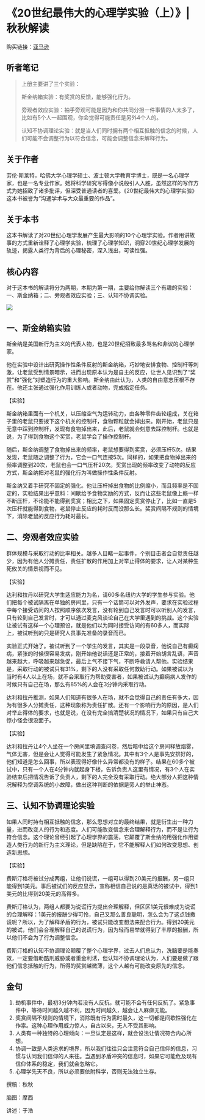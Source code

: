 《20世纪最伟大的心理学实验（上）》| 秋秋解读
======================================

购买链接：[亚马逊](https://www.amazon.cn/20世纪最伟大的心理学实验-劳伦-斯莱特/dp/B06XX46BM1/ref=sr_1_1?s=books&ie=UTF8&qid=1507725443&sr=1-1&keywords=20世纪最伟大的心理学实验)

听者笔记
-----------------------------

> 上册主要讲了三个实验：
>
> 斯金纳箱实验：有奖赏的反馈，能够强化行为。
>
> 旁观者效应实验：袖手旁观可能是因为和你共同分担一件事情的人太多了，比如有5个人一起围观，你会觉得可能责任是另外4个人的。
>
> 认知不协调理论实验：就是当人们同时拥有两个相互抵触的信念的时候，人们可能不会调整行为以符合信念，可能会调整信念来解释行为。

关于作者
-----------------------------

劳伦·斯莱特，哈佛大学心理学硕士、波士顿大学教育学博士，既是一名心理学家，也是一名专业作家。她将科学研究写得像小说般引人入胜，虽然这样的写作方式为她招致了诸多批评，但深受普通读者的喜爱。《20世纪最伟大的心理学实验》这本书被誉为“沟通学术与大众最重要的作品”。

关于本书
-----------------------------

这本书解读了对20世纪心理学发展产生最大影响的10个心理学实验。作者用讲故事的方式重新诠释了心理学实验，梳理了心理学知识，洞穿20世纪心理学发展的轨迹，揭露人类行为背后的心理秘密，深入浅出，可读性强。

核心内容
-----------------------------

对于这本书的解读将分为两期，本期为第一期，主要给你解读三个有趣的实验：一、斯金纳箱；二、旁观者效应实验；三、认知不协调实验。
 
![](opening-skinner-s-box-1.md/001.JPG)

一、斯金纳箱实验
-----------------------------

斯金纳是美国新行为主义的代表人物，也是20世纪招致最多骂名和非议的心理学家。

他在实验中设计出研究操作性条件反射的斯金纳箱，巧妙地安排食物、控制杆等刺激，让老鼠受到情景暗示，进而出现原本认为是自主的反应，让世人见识到了“奖赏”和“强化”对塑造行为的重大影响。斯金纳由此认为，人类的自由意志压根不存在。他还主张通过强化作用训练人或者动物，完成指定任务。

【实验】

斯金纳箱里面有一个机关，以压缩空气为运转动力，由各种零件齿轮组成，关在箱子里的老鼠只要拨下这个机关的控制杆，食物颗粒就会掉出来。刚开始，老鼠只是无意中踩到控制杆，发现有食物掉出来，此后，老鼠就会刻意去踩控制杆。也就是说，为了得到食物这个奖赏，老鼠学会了操作控制杆。

随后，斯金纳调整了食物掉出来的频率，老鼠想要得到奖赏，必须压杆5次。结果发现，老鼠随之调整了行为，它会一口气连按5次。同样的，如果把食物掉出来的频率调整到20次，老鼠也会一口气压杆20次。奖赏出现的频率改变了动物的反应方式，斯金纳把对老鼠的强化行为叫做操作性条件反射。

斯金纳又着手研究不固定的强化。他让压杆掉出食物的比例缩小，而且频率是不固定的，实验结果出乎意料：间歇给予食物奖励的方式，反而让这些老鼠像上瘾一样不断压杆，不论能不能得到奖赏；相比之下，如果固定奖赏停止了，比如一直是5次压杆就能得到食物，老鼠停止反应的耗时反而没那么长。奖赏间隔不规则的情境下，消除老鼠的反应行为耗时最长。

二、旁观者效应实验
-----------------------------

群体规模与采取行动的比率相关。越多人目睹一起事件，个别目击者会自觉责任越少，因为有他人分摊责任，责任扩散的作用加上对举止得体的要求，让人对某种生死攸关的情景视而不见。

【实验】

达利和拉丹以研究大学生适应能力为名，请60多名纽约大学的学生参与实验。他们把每个被试隔离在单独的房间里，只有一个话筒可以对外发声，要求在实验过程中每个接受访问的人按照顺序依次发言，没有轮到自己发言时可以听别人的发言，只有轮到自己发言时，才可以通过麦克风谈论自己在大学里遇到的挑战。这个实验让被试有这样一个心理预设，就是他们以为同时接受访问的有60多人，而实际上，被试听到的只是研究人员事先准备的录音而已。

实验正式开始了。被试听到了一个学生的发言，其实是一段录音，他说自己有癫痫病，紧张的时候很容易发病，刚开始他说话还是正常的，接着开始胡言乱语，声音越来越大，呼吸越来越急促，最后上气不接下气，不断呼救请人帮他。实验结果是，采取行动的被试只有31%，剩下的人没有采取任何救助行动。如果被试以为当时有4人以上在场，就不会采取行为帮助受害者，如果被试认为癫痫病人发作的时候只有自己在场，那么有85%的人会在3分钟内采取行动。

达利和拉丹推测，如果人们知道有很多人在场，就不会觉得自己的责任有多大，因为有很多人分摊责任，这种现象称为责任扩散。还有一个影响行为的原因，是人们对举止得体的要求，也就是说，在没有完全搞清楚状况的情况下，如果只有自己大惊小怪会很没面子。

【实验】

达利和拉丹让4个人坐在一个房间里填调查问卷，然后暗中给这个房间释放烟雾，气体无害，但是会让人觉得可能发生了紧急情况。其中有3个人是事先安排好的，他们知道是怎么回事，所以表现得好像什么异常都没有的样子。结果在60多个被试中，只有一个人在4分钟内就起身下楼，告诉负责人这里有情况，有3个人在实验结束后把情况告诉了负责人，剩下的人完全没有采取行动。绝大部分人把这种情况解释为空调系统的小故障，做出这种判断的依据是旁人的举止神态。

三、认知不协调理论实验
-----------------------------

如果人同时持有相互抵触的信念，那么思想对立的最终结果，就是衍生出一种力量，进而改变人的行为和态度。人们可能改变信念来合理解释行为，而不是让行为符合信念。这个理论曾经引起了心理学界的震荡，它颠覆了斯金纳的用强化作用塑造人类行为的新行为主义理论，但是缺陷在于，它不能解释人们如何改变思想、创造新思想。

【实验】

费斯汀格将被试分成两组，让他们说谎，一组可以得到20美元的报酬，另一组只能得到1美元。事后被试们的反应显示，宣称相信自己说的是真话的被试中，得到1美元的比得到20美元的高得多。

费斯汀格认为，两组人都要为说谎行为提出合理解释，但区区1美元很难成为说谎的合理解释：1美元的报酬少得可怜，自己又那么善良聪明，怎么会为了这点钱撒谎呢？所以，为了解释矛盾的行为，被试只能改变想法来配合行为。得到20美元的被试，他们会合理解释自己的说谎行为，因为轻而易举就得到了丰厚的报酬，所以他们不会为了行为调整信念。

费斯汀格的认知不协调理论颠覆了整个心理学界，过去人们总认为，洗脑要是能奏效，一定要借助酷刑威胁或者重金利诱，但认知不协调理论认为，人们要是做了跟他们信念抵触的行为，所得的奖赏越微薄，这个人越有可能改变原先的信念。     

金句
-----------------------------

1. 劫机事件中，最初3分钟内若没有人反抗，就可能不会有任何反抗了。紧急事件中，等待时间越久越不利，因为时间越久，越会让人麻痹无能。
2. 奖赏间隔不规则的情境下，消除既有行为需时最久，这一切都是间歇性强化在作祟。这种心理作用威力惊人，自古以来，无人不受其影响。
3. 人类有一种独特的心理倾向：一旦认定是这样，就会设法让情况符合内心所想。
4. 协调一致是人类追求的境界，所以我们往往只会注意符合自己信仰的信息，习惯与认同我们信仰的人来往。当遇到矛盾冲突的信息时，如果它可能危及现有信仰体系的稳定，我们就会忽略它。
5. 心理学先天不良，所以必须要依附科学，否则无法独立生存。

撰稿：秋秋

脑图：摩西

讲述：于浩   